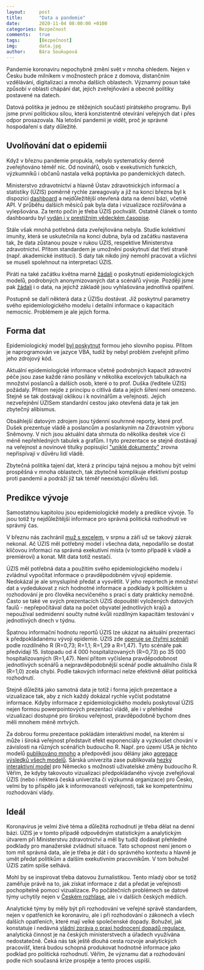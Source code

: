 ```yaml
---
layout:     post
title:      "Data a pandemie"
date:       2020-11-04 08:00:00 +0100
categories: Bezpečnost
comments:   true
tags:       [Bezpečnost]
img:        data.jpg
author:     Bára Soukupová
---
```


Pandemie koronaviru nepochybně změní svět v mnoha ohledem. Nejen v Česku bude milníkem v možnostech práce z domova, distančním vzdělávání, digitalizaci a mnoha dalších oblastech. Významný posun také způsobí v oblasti chápání dat, jejich zveřejňování a obecně politiky postavené na datech.

<!--more-->

Datová politika je jednou ze stěžejních součástí pirátského programu. Byli jsme první politickou silou, která konzistentně otevírání veřejných dat i přes odpor prosazovala. Na letošní pandemii je vidět, proč je správné hospodaření s daty důležité.

## Uvolňování dat o epidemii

Když v březnu pandemie propukla, nebylo systematicky denně zveřejňováno téměř nic. Od novinářů, osob v exekutivních funkcích, výzkumníků i občanů nastala velká poptávka po pandemických datech.

Ministerstvo zdravotnictví a hlavně Ústav zdravotnických informací a statistiky (ÚZIS) poměrně rychle zareagovaly a již na konci března byl k dispozici [dashboard](https://onemocneni-aktualne.mzcr.cz/covid-19) a nejdůležitější otevřená data na denní bázi, včetně API. V průběhu dalších měsíců pak byla data i vizualizace rozšiřována a vylepšována. Za tento počin je třeba ÚZIS pochválit. Ostatně článek o tomto dashboardu byl [vydán i v prestižním vědeckém časopise](https://www.jmir.org/2020/5/e19367/).

Stále však mnohá potřebná data zveřejňována nebyla. Studie kolektivní imunity, která se uskutečnila na konci dubna, byla od začátku nastavena tak, že data zůstanou pouze v rukou ÚZIS, respektive Ministerstva zdravotnictví. Přitom standardem je umožnění poskytnutí dat třetí straně (např. akademické instituci). S daty tak nikdo jiný nemohl pracovat a všichni se museli spolehnout na interpretaci ÚZIS.

Piráti na také začátku května marně [žádali](https://www.pirati.cz/tiskove-zpravy/data-o-epidemii-vedcum.html) o poskytnutí epidemiologických modelů, podrobných anonymizovaných dat a scénářů vývoje. Později jsme pak [žádali](https://www.pirati.cz/tiskove-zpravy/opatreni-proti-koronaviru-pirati-svolali-vybor.html) i o data, na jejichž základě jsou vyhlašována jednotlivá opatření.

Postupně se daří některá data z ÚZISu dostávat. Již poskytnul parametry svého epidemiologického modelu i detailní informace o kapacitách nemocnic. Problémem je ale jejich forma.

## Forma dat

Epidemiologický model [byl poskytnut](https://www.dropbox.com/s/eg46eb5qzp2x76t/1_Metodicka_dokumentace_model_populacni_kratkodoby.pdf?dl=0) formou jeho slovního popisu. Přitom je naprogramován ve jazyce VBA, tudíž by nebyl problém zveřejnit přímo jeho zdrojový kód.

Aktuální epidemiologické informace včetně podrobných kapacit zdravotní péče jsou zase každé ráno posílány v několika excelových tabulkách na množství poslanců a dalších osob, které o to prof. Duška (ředitele ÚZIS) požádaly. Přitom nejde z principu o citlivá data a jejich šíření není omezeno. Stejně se tak dostávají oklikou i k novinářům a veřejnosti. Jejich nezveřejnění ÚZISem standardní cestou jako otevřená data je tak jen zbytečný alibismus.

Obsáhlejší datovým zdrojem jsou týdenní souhrnné reporty, které prof. Dušek prezentuje vládě a poslancům a poslankyním na Zdravotním výboru Sněmovny. V nich jsou aktuální data shrnuta do několika desítek více či méně nepřehledných tabulek a grafům. I tyto prezentace se stejně dostávají na veřejnost a novinové titulky popisující ["uniklé dokumenty"](https://prazsky.denik.cz/zpravy_region/na-konci-rijna-130-mrtvych-denne-podivejte-se-na-unikla-data-o-covidu-20201014.html) zrovna nepřispívají v důvěru lidí vládě.

Zbytečná politika tajení dat, která z principu tajná nejsou a mohou být velmi prospěšná v mnoha oblastech, tak zbytečně komplikuje efektivní postup proti pandemii a podráží již tak téměř neexistující důvěru lidí.

## Predikce vývoje

Samostatnou kapitolou jsou epidemiologické modely a predikce vývoje. To jsou totiž ty nejdůležitější informace pro správná politická rozhodnutí ve správný čas.

V březnu nás zachránil [muž s excelem](https://www.seznamzpravy.cz/clanek/tajemny-muz-ktery-na-jare-zachranil-cesko-exreditel-ceske-pojistovny-124767), v srpnu a září už se takový zázrak nekonal. Ač ÚZIS měl potřebný model i všechna data, nepodařilo se dostat klíčovou informaci na správná exekutivní místa (v tomto případě k vládě a premiérovi) a konat. Mít data totiž nestačí.

ÚZIS měl potřebná data a použitím svého epidemiologického modelu i zvládnul vypočítat informace o pravděpodobném vývoji epidemie. Nedokázal je ale smysluplně předat a vysvětlit. V jeho reportech je množství dat a vydedukovat z nich hodnotné informace a podklady k politickém u rozhodování je pro člověka necvičeného s prací s daty prakticky nemožné. Často se také ve svých prezentacích ÚZIS dopouštěl vyložených datových faulů - nepřepočítával data na počet obyvatel jednotlivých krajů a nepoužíval sedmidenní součty nutné kvůli rozdílným kapacitám testování v jednotlivých dnech v týdnu.

Špatnou informační hodnotu reportů ÚZIS lze ukázat na aktuální prezentaci k předpokládanému vývoji epidemie. ÚZIS zde [operuje se čtyřmi scénáři](https://www.seznamzpravy.cz/clanek/statistik-dusek-predpovedel-pristi-dva-tydny-v-nemocnicich-127394) podle rozdílného R (R=0,73; R=1,1; R=1,29 a R=1,47). Tyto scénáře pak předvídají 15. listopadu od 4 000 hospitalizovaných (R=0,73) po 35 000 hospitalizovaných (R=1,47). Není přitom vyčíslena pravděpodobnost jednotlivých scénářů a nejpravděpodobnější scénář podle aktuálního čísla R (R=1,0) zcela chybí. Podle takových informací nelze efektivně dělat politická rozhodnutí.

Stejně důležitá jako samotná data je totiž i forma jejich prezentace a vizualizace tak, aby z nich každý dokázal rychle vyčíst podstatné informace. Kdyby informace z epidemiologického modelu poskytoval ÚZIS nejen formou powerpointových prezentací vládě, ale i v přehledné vizualizaci dostupné pro širokou veřejnost, pravděpodobně bychom dnes měli mnohem méně mrtvých.

Za dobrou formu prezentace pokládám interaktivní model, na kterém si může i široká veřejnost představit efekt exponenciály a vyzkoušet chování v závislosti na různých scénářích budoucího R. Např. pro území USA je těchto modelů [publikováno mnoho](https://www.cdc.gov/coronavirus/2019-ncov/cases-updates/forecasts-cases.html) a předpovědi jsou dělány jako [agregace výsledků všech modelů](https://viz.covid19forecasthub.org/). Sárská univerzita zase publikovala [hezký interaktivní model](https://shiny.covid-simulator.com/covidsim/) pro Německo s možností uživatelské změny budoucího R. Věřím, že kdyby takovouto vizualizaci předpokládaného vývoje zveřejňoval ÚZIS (nebo i některá česká univerzita či výzkumná organizace) pro Česko, velmi by to přispělo jak k informovanosti veřejnosti, tak ke kompetentnímu rozhodování vlády.

## Ideál

Koronavirus je velmi živé téma a důležitá rozhodnutí je třeba dělat na denní bázi. ÚZIS je v tomto případě odpovědným  statistickým a analytickým útvarem při Ministerstvu zdravotnictví a měl by tudíž dodávat přehledné podklady pro manažerské zvládnutí situace. Tato schopnost není jenom o tom mít správná data, ale je třeba je dát i do správného kontextu a hlavně je umět předat politikům a dalším exekutivním pracovníkům. V tom bohužel ÚZIS zatím spíše selhává.

Mohl by se inspirovat třeba datovou žurnalistikou. Tento mladý obor se totiž zaměřuje právě na to, jak získat informace z dat a předat je veřejnosti pochopitelně pomocí vizualizace. Po počátečních problémech se datové týmy uchytily nejen v [Českém rozhlase](https://www.irozhlas.cz/zpravy-tag/datova-zurnalistika), ale i v dalších českých médiích.

Analytické týmy by měly být při rozhodování ve veřejné správě standardem, nejen v opatřeních ke koronaviru, ale i při rozhodování o zákonech a všech dalších opatřeních, které mají velké společenské dopady. Bohužel, jak konstatuje i nedávná [vládní zpráva o praxi hodnocení dopadů regulace](https://ria.vlada.cz/wp-content/uploads/Zpr%C3%A1va-k-%C5%A1et%C5%99en%C3%AD-praxe-RIA-2019.pdf), analytická činnost je na českých ministerstvech a úřadech využívána nedostatečně. Čeká nás tak ještě dlouhá cesta rozvoje analytických pracovišť, která budou schopná produkovat hodnotné informace jako podklad pro politická rozhodnutí. Věřím, že významu dat a rozhodování podle nich současná krize prospěje a tento proces uspíší.
